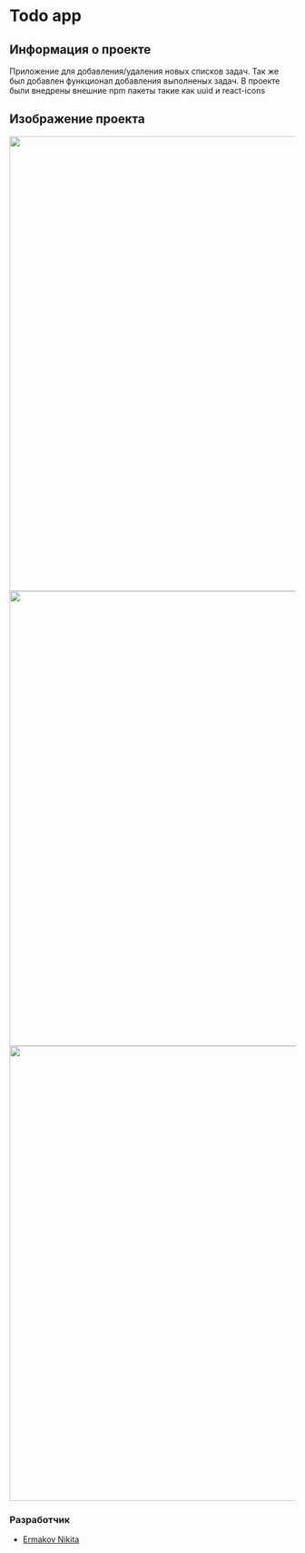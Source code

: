 # Todo app

## Информация о проекте
Приложение для добавления/удаления новых списков задач. Так же был добавлен функционал добавления выполненых задач. В проекте были внедрены внешние npm пакеты такие как uuid и react-icons

## Изображение проекта

<img src="https://i.ibb.co/jh8XM9N/image.png" width="800px">
<img src="https://i.ibb.co/N1M8gvJ/image.png" width="800px">
<img src="https://i.ibb.co/1RsTtsL/image.png" width="800px">

### Разработчик

- [Ermakov Nikita](https://github.com/agr0meow)
